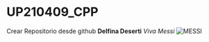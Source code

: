 # UP210409_CPP
Crear Repositorio desde github
**Delfina Deserti**
*Viva Messi*
![MESSI](https://cloudfront-us-east-1.images.arcpublishing.com/infobae/3KBPYEKSJRBWLAWCFD3TORICBM)
